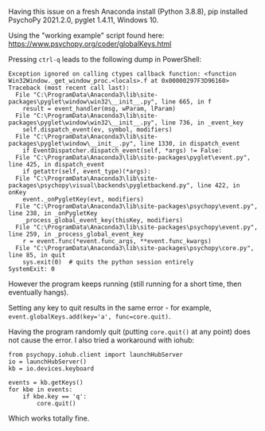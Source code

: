 Having this issue on a fresh Anaconda install (Python 3.8.8), pip installed PsychoPy 2021.2.0, pyglet 1.4.11, Windows 10.

Using the "working example" script found here: https://www.psychopy.org/coder/globalKeys.html

Pressing `ctrl-q` leads to the following dump in PowerShell:

```
Exception ignored on calling ctypes callback function: <function Win32Window._get_window_proc.<locals>.f at 0x00000297F3D96160>
Traceback (most recent call last):
  File "C:\ProgramData\Anaconda3\lib\site-packages\pyglet\window\win32\__init__.py", line 665, in f
    result = event_handler(msg, wParam, lParam)
  File "C:\ProgramData\Anaconda3\lib\site-packages\pyglet\window\win32\__init__.py", line 736, in _event_key
    self.dispatch_event(ev, symbol, modifiers)
  File "C:\ProgramData\Anaconda3\lib\site-packages\pyglet\window\__init__.py", line 1330, in dispatch_event
    if EventDispatcher.dispatch_event(self, *args) != False:
  File "C:\ProgramData\Anaconda3\lib\site-packages\pyglet\event.py", line 425, in dispatch_event
    if getattr(self, event_type)(*args):
  File "C:\ProgramData\Anaconda3\lib\site-packages\psychopy\visual\backends\pygletbackend.py", line 422, in onKey
    event._onPygletKey(evt, modifiers)
  File "C:\ProgramData\Anaconda3\lib\site-packages\psychopy\event.py", line 238, in _onPygletKey
    _process_global_event_key(thisKey, modifiers)
  File "C:\ProgramData\Anaconda3\lib\site-packages\psychopy\event.py", line 259, in _process_global_event_key
    r = event.func(*event.func_args, **event.func_kwargs)
  File "C:\ProgramData\Anaconda3\lib\site-packages\psychopy\core.py", line 85, in quit
    sys.exit(0)  # quits the python session entirely
SystemExit: 0
```

However the program keeps running (still running for a short time, then eventually hangs).

Setting any key to quit results in the same error - for example,  `event.globalKeys.add(key='a', func=core.quit)`.

Having the program randomly quit (putting `core.quit()` at any point) does not cause the error. I also tried a workaround with iohub:
```
from psychopy.iohub.client import launchHubServer 
io = launchHubServer()
kb = io.devices.keyboard

events = kb.getKeys()
for kbe in events:
    if kbe.key == 'q':
        core.quit()
```
Which works totally fine.

